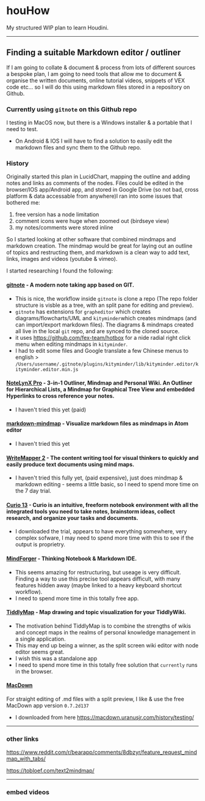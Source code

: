 # houHow
My structured WIP plan to learn Houdini.


---
## Finding a suitable Markdown editor / outliner
If I am going to collate & document & process from lots of different sources a bespoke plan, I am going to need tools that allow me to document & organise the written documents, online tutorial videos, snippets of VEX code etc... so I will do this using markdown files stored in a repository on Github.

### Currently using `gitnote` on this Github repo
I testing in MacOS now, but there is a Windows installer & a portable that I need to test.
- On Android & IOS I will have to find a solution to easily edit the markdown files and sync  them to the Github repo.

### History
Originally started this plan in LucidChart, mapping the outline and adding notes and links as comments of the nodes.  Files could be edited in the browser/IOS app/Android app, and stored in Google Drive (so not bad, cross platform & data accessable from anywhere)I ran into some issues that bothered me:

1. free version has a node limitation
2. comment icons were huge when zoomed out (birdseye view)
3. my notes/comments were stored inline

So I started looking at other software that combined mindmaps and markdown creation.  The mindmap would be great for laying out an outline of topics and restructing them, and markdown is a clean way to add text, links, images and videos (youtube & vimeo).

I started researching I found the following:

#### [gitnote](https://github.com/zhaopengme/gitnote) - A modern note taking app based on GIT.
- This is nice, the workflow inside `gitnote` is clone a repo (The repo folder structure is visble as a tree, with an split pane for editing and preview).
- `gitnote` has extensions for `grapheditor` which creates diagrams/flowcharts/UML and `kityminder`which creates mindmaps (and can import/export markdown files).  The diagrams & mindmaps created all live in the local `git` repo, and are synced to the cloned source.
- it uses <https://github.com/fex-team/hotbox> for a nide radial right click menu when editing mindmaps in `kityminder`.
- I had to edit some files and Google translate a few Chinese menus to english > `/Users/username/.gitnote/plugins/kityminder/lib/kityminder.editor/kityminder.editor.min.js`

#### [NoteLynX Pro](https://play.google.com/store/apps/details?id=com.astrodean.notelynxpro&hl=en_GB) - 3-in-1 Outliner, Mindmap and Personal Wiki. An Outliner for Hierarchical Lists, a Mindmap for Graphical Tree View and embedded Hyperlinks to cross reference your notes.
- I haven't tried this yet (paid)

#### [markdown-mindmap](https://atom.io/packages/markdown-mindmap) - Visualize markdown files as mindmaps in Atom editor
- I haven't tried this yet

#### [WriteMapper 2](https://writemapper.com/) - The content writing tool for visual thinkers to quickly and easily produce text documents using mind maps.
- I haven't tried this fully yet, (paid expensive), just does mindmap & markdown editing - seems a little basic, so I need to spend more time on the 7 day trial.

#### [Curio 13](https://www.zengobi.com/curio/) - Curio is an intuitive, freeform notebook environment with all the integrated tools you need to take notes, brainstorm ideas, collect research, and organize your tasks and documents.
- I downloaded the trial, appears to have everything somewhere, very complex sofware, I may need to spend more time with this to see if the output is proprietry.

#### [MindForger](https://www.mindforger.com/) - Thinking Notebook & Markdown IDE.
- This seems amazing for restructuring, but useage is very difficult. Finding a way to use this precise tool appears difficult, with many features hidden away (maybe linked to a heavy keyboard shortcut workflow).
- I need to spend more time in this totally free app.

#### [TiddlyMap](http://tiddlymap.org/) - Map drawing and topic visualization for your TiddlyWiki.
- The motivation behind TiddlyMap is to combine the strengths of wikis and concept maps in the realms of personal knowledge management in a single application.
- This may end up being a winner, as the split screen wiki editor with node editor seems great.
- I wish this was a standalone app
- I need to spend more time in this totally free solution that `currently` runs in the browser.

#### [MacDown](https://macdown.uranusjr.com/history/testing/)
For straight editing of .md files with a split preview, I like & use the free MacDown app version `0.7.2d137`
- I downloaded from here <https://macdown.uranusjr.com/history/testing/>


---
### other links
https://www.reddit.com/r/bearapp/comments/8dbzyr/feature_request_mindmap_with_tabs/

https://tobloef.com/text2mindmap/



---
### embed videos

